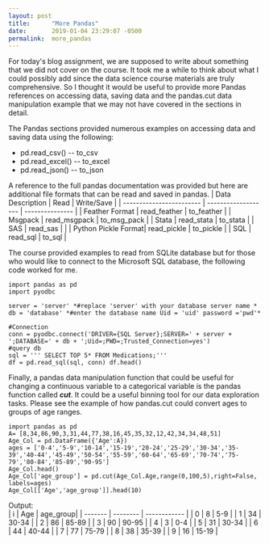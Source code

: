 ```yaml
---
layout: post
title:      "More Pandas"
date:       2019-01-04 23:29:07 -0500
permalink:  more_pandas
---
```


For today's blog assignment, we are supposed to write about something that we did not cover on the course. It took me a while to think about what I could possibly add since the data science course materials are truly comprehensive. So I thought it would be useful to provide more Pandas references on accessing data, saving data and the pandas.cut data manipulation example that we may not have covered in the sections in detail.

The Pandas sections provided numerous examples on accessing data and saving data using the following:

* pd.read_csv() -- to_csv 
* pd.read_excel() -- to_excel 
* pd.read_json() -- to_json

A reference to the full pandas documentation was provided but here are additional file formats that can be read and saved in pandas.
| Data Description          |              Read           |  Write/Save      |
| ------------------------ | ------------------- | ---------------  |
| Feather Format             | read_feather         | to_feather        |
| Msgpack                         | read_msgpack     | to_msg_pack  |
| Stata                                 | read_stata             | to_stata            |
| SAS                                   | read_sas                |                              |
| Python Pickle Format| read_pickle           |  to_pickle          |
| SQL                                   | read_sql                 | to_sql                 |

The course provided examples to read from SQLite database but for those who would like to connect to the Microsoft SQL database, the following code worked for me.
```
import pandas as pd 
import pyodbc

server = 'server' *#replace 'server' with your database server name *
db = 'database' *#enter the database name Uid = 'uid' password ='pwd'*

#Connection
conn = pyodbc.connect('DRIVER={SQL Server};SERVER=' + server + ';DATABASE=' + db + ';Uid=;PWD=;Trusted_Connection=yes')
#query db
sql = ''' SELECT TOP 5* FROM Medications;'''
df = pd.read_sql(sql, conn) df.head()
```
Finally, a pandas data manipulation function that could be useful for changing a continuous variable to a categorical variable is the pandas function called ***cut***.   It could be a useful binning tool for our data exploration tasks. Please see the example of how pandas.cut could convert ages to groups of age ranges.
```
import pandas as pd
A= [8,34,86,90,3,31,44,77,38,16,45,35,32,12,42,34,34,48,51]
Age_Col = pd.DataFrame({'Age':A})
ages = ['0-4','5-9','10-14','15-19','20-24','25-29','30-34','35-39','40-44','45-49','50-54','55-59','60-64','65-69','70-74','75-79','80-84','85-89','90-95']
Age_Col.head()
Age_Col['age_group'] = pd.cut(Age_Col.Age,range(0,100,5),right=False, labels=ages)
Age_Col[['Age','age_group']].head(10)
```
Output:  
|      i        |     Age   | age_group|
| ------- | -------- | ------------ |
|      0      |        8      |         5-9       |
|      1      |        34   |       30-34    |
|      2      |        86   |       85-89    |
|      3      |        90   |       90-95    |
|      4      |        3      |         0-4       |
|      5      |        31   |       30-34    |
|      6      |        44   |       40-44    |
|      7      |        77   |       75-79    |
|      8      |        38   |       35-39    |
|      9      |        16   |       15-19    |

